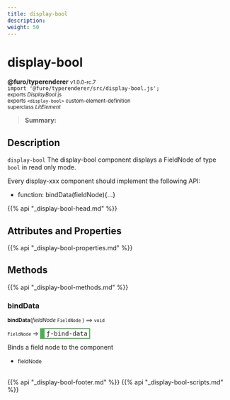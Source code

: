 ```yaml
---
title: display-bool
description: 
weight: 50
---
```


# display-bool
**@furo/typerenderer** <small>v1.0.0-rc.7</small>
<br>`import '@furo/typerenderer/src/display-bool.js';`<small>
<br>exports *DisplayBool* js
<br>exports `<display-bool>` custom-element-definition
<br>superclass *LitElement*</small>

> **Summary:** 

## Description

`display-bool`
The display-bool component displays a FieldNode of type `bool` in read only mode.

Every display-xxx component should implement the following API:
- function: bindData(fieldNode){...}

{{% api "_display-bool-head.md" %}}

## Attributes and Properties
{{% api "_display-bool-properties.md" %}}





## Methods
{{% api "_display-bool-methods.md" %}}


### **bindData**
<small>**bindData**(*fieldNode* `FieldNode` ) ⟹ `void`</small>

<small>`FieldNode` </small> →
<span  style="border-width:2px 2px 2px 10px; border-style: solid;border-color:  rgb(76, 175, 80);font-family:monospace; padding:2px 4px;">ƒ-bind-data</span>

Binds a field node to the component

- <small>fieldNode </small>
<br><br>





{{% api "_display-bool-footer.md" %}}
{{% api "_display-bool-scripts.md" %}}
